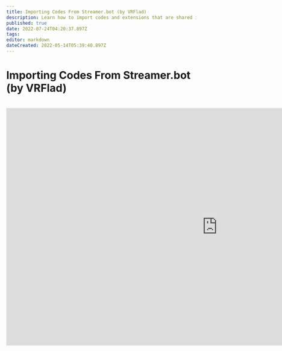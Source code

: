 ```yaml
---
title: Importing Codes From Streamer.bot (by VRFlad)
description: Learn how to import codes and extensions that are shared in the community.
published: true
date: 2022-07-24T04:20:37.897Z
tags: 
editor: markdown
dateCreated: 2022-05-14T05:39:40.897Z
---
```


# Importing Codes From Streamer.bot (by VRFlad)
<br>
<iframe width="1120" height="630" src="https://www.youtube.com/embed/KtAjK6KlnCQ" title="YouTube video player" frameborder="0" allow="accelerometer; autoplay; clipboard-write; encrypted-media; gyroscope; picture-in-picture" allowfullscreen></iframe>